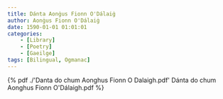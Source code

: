 ```yaml
---
title: Dánta Aonġus Fionn O'Dálaiġ
author: Aonġus Fionn O'Dálaiġ
date: 1590-01-01 01:01:01
categories: 
	- [Library]
	- [Poetry]
	- [Gaeilge]
tags: [Bilingual, Ogmanac]
---
```



{% pdf ./'Danta do chum Aonghus Fionn O Dalaigh.pdf' Dánta do chum Aonghus Fionn O'Dálaigh.pdf %}